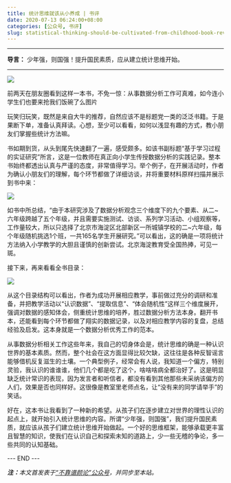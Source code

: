 ```yaml
---
title: 统计思维就该从小养成 | 书评
date: 2020-07-13 06:24:00+08:00
categories: [公众号, 书评]
slug: statistical-thinking-should-be-cultivated-from-childhood-book-review
---
```



---

**导言：** 少年强，则国强！提升国民素质，应从建立统计思维开始。

---

<img src="/uploads/2020/0713/cover.jpg" style="max-width:250px"/>

前两天在朋友圈看到这样一本书，不免一惊：从事数据分析工作可真难，如今连小学生们也要来抢我们饭碗了么图片

玩笑归玩笑，既然是来自大牛的推荐，自然应该不是标题党一类的泛泛书籍。于是果断下单，准备认真拜读。心想，至少可以看看，如何以浅显有趣的方式，教小朋友们掌握些统计方法嘛。

书如期到货，从头到尾先快速翻了一遍，感受颇多。如该书副标题“基于学习过程的实证研究”所言，这是一位教师在真正向小学生传授数据分析的实践记录。整本书始终都透出认真与严谨的态度，非常值得学习。举个例子，在开展活动时，作者为确认小朋友们的理解，每个环节都做了详细访谈，并将重要材料原样扫描并展示到书中来：

<img src="/uploads/2020/0713/photo.png" style="max-width:500px"/>

如书中所总结，“由于本研究涉及了数据分析观念三个维度下的九个要素、从二~六年级跨越了五个年级，并且需要实施测试、访谈、系列学习活动、小组观察等，工作量较大，所以只选择了北京市海淀区北部新区一所城镇学校的二~六年级，每个年级随机挑选1个班，一共165名学生开展研究。”可以看出，这的确是一项将统计方法纳入小学教学的大胆且谨慎的创新尝试。北京海淀教育受全国热捧，可见一斑。

接下来，再来看看全书目录：

<img src="/uploads/2020/0713/toc.png" style="max-width:500px"/>

从这个目录结构可以看出，作者为成功开展相应教学，事前做过充分的调研和准备，并把教学活动以“认识数据”、“提取信息”、“体会随机性”这样三个维度展开，强调对数据的感知体会，侧重统计思维的培养，胜过数据分析方法本身。翻开书本，还能看到每个环节都做了翔实的数据记录，以及对相应教学内容的复盘，总结经验及启发。这本身就是一个数据分析优秀工作的范本。

从事数据分析相关工作这些年来，我自己的切身体会是，统计思维的确是一种认识世界的基本素质。然而，整个社会在这方面显得比较欠缺，这往往是各种反智谣言能够借机反复滋生的土壤。一个典型例子，经常会有人说，我知道一个偏方，特别灵验，我认识的谁谁谁，他们几个都是吃了这个，啥啥啥病全都治好了。这是明显缺乏统计常识的表现，因为发言者和听信者，都没有看到其他那些未采纳该偏方的人们，效果是否也同样好。这很像是教室里老师点名，让“没有来的同学请举手”的笑话。

好在，这本书让我看到了一种新的希望。从孩子们在逐步建立对世界的理性认识的起点上，就开始引入统计思维的内容。所谓“少年强，则国强”，我们提升国民素质，就应该从孩子们建立统计思维开始做起。一个好的思维框架，能够承载更丰富且智慧的知识，使我们在认识自己和探索未知的道路上，少一些无稽的争论，多一些共同的认知基础。

<div class="p-5 text-center">--- END ---</div>

<i><b>注：</b>本文首发表于[“不靠谱颜论”公众号](https://mp.weixin.qq.com/s/gTm5_XxP3-W4Ee5AppcfJw)，并同步至本站。</i>
